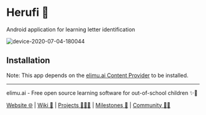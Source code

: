 # Herufi 🔡

Android application for learning letter identification

![device-2020-07-04-180044](https://user-images.githubusercontent.com/15718174/86510222-7cc90080-be20-11ea-8338-93662fa7a2c4.png)

## Installation

Note: This app depends on the [elimu.ai Content Provider](https://github.com/elimu-ai/content-provider) to be installed.


---

elimu.ai - Free open source learning software for out-of-school children ✨🚀

[Website 🌐](https://elimu.ai) | [Wiki 📃](https://github.com/elimu-ai/wiki#readme) | [Projects 👩🏽‍💻](https://github.com/orgs/elimu-ai/projects?query=is%3Aopen) | [Milestones 🎯](https://github.com/elimu-ai/wiki/milestones) | [Community 👋🏽](https://github.com/elimu-ai/wiki#open-source-community)
